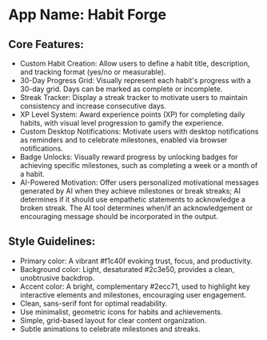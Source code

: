 # **App Name**: Habit Forge

## Core Features:

- Custom Habit Creation: Allow users to define a habit title, description, and tracking format (yes/no or measurable).
- 30-Day Progress Grid: Visually represent each habit's progress with a 30-day grid. Days can be marked as complete or incomplete.
- Streak Tracker: Display a streak tracker to motivate users to maintain consistency and increase consecutive days.
- XP Level System: Award experience points (XP) for completing daily habits, with visual level progression to gamify the experience.
- Custom Desktop Notifications: Motivate users with desktop notifications as reminders and to celebrate milestones, enabled via browser notifications.
- Badge Unlocks: Visually reward progress by unlocking badges for achieving specific milestones, such as completing a week or a month of a habit.
- AI-Powered Motivation: Offer users personalized motivational messages generated by AI when they achieve milestones or break streaks; AI determines if it should use empathetic statements to acknowledge a broken streak. The AI tool determines when/if an acknowledgement or encouraging message should be incorporated in the output.

## Style Guidelines:

- Primary color: A vibrant #f1c40f evoking trust, focus, and productivity.
- Background color: Light, desaturated #2c3e50, provides a clean, unobtrusive backdrop.
- Accent color: A bright, complementary #2ecc71, used to highlight key interactive elements and milestones, encouraging user engagement.
- Clean, sans-serif font for optimal readability.
- Use minimalist, geometric icons for habits and achievements.
- Simple, grid-based layout for clear content organization.
- Subtle animations to celebrate milestones and streaks.